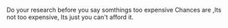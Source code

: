Do your research before you say somthings too expensive
Chances are ,Its not too expensive, Its just you can't afford it.
